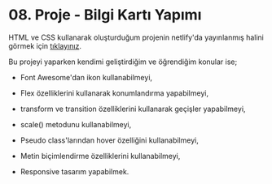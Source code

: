 # 08. Proje - Bilgi Kartı Yapımı

HTML ve CSS kullanarak oluşturduğum projenin netlify'da yayınlanmış halini görmek için [tıklayınız](https://bilgi-karti-yapimi-1.netlify.app/).

Bu projeyi yaparken kendimi geliştirdiğim ve öğrendiğim konular ise;

* Font Awesome'dan ikon kullanabilmeyi,

* Flex özelliklerini kullanarak konumlandırma yapabilmeyi,

* transform ve transition özelliklerini kullanarak geçişler yapabilmeyi,

* scale() metodunu kullanabilmeyi,

* Pseudo class'larından hover özelliğini kullanabilmeyi,

* Metin biçimlendirme özelliklerini kullanabilmeyi,

* Responsive tasarım yapabilmek.